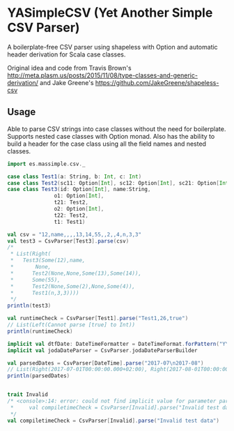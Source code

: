 YASimpleCSV (Yet Another Simple CSV Parser)
=========================

A boilerplate-free CSV parser using shapeless with Option and automatic header derivation for Scala case classes.

Original idea and code from Travis Brown's http://meta.plasm.us/posts/2015/11/08/type-classes-and-generic-derivation/ and Jake Greene's https://github.com/JakeGreene/shapeless-csv

Usage
-----

Able to parse CSV strings into case classes without the need for boilerplate. Supports nested case classes with Option monad.
Also has the ability to build a header for the case class using all the field names and nested classes.

```scala
import es.massimple.csv._

case class Test1(a: String, b: Int, c: Int)
case class Test2(sc11: Option[Int], sc12: Option[Int], sc21: Option[Int], sc22: Option[Int])
case class Test3(id: Option[Int], name:String,
               o1: Option[Int],
               t21: Test2,
               o2: Option[Int],
               t22: Test2,
               t1: Test1)

val csv = "12,name,,,,13,14,55,,2,,4,n,3,3"
val test3 = CsvParser[Test3].parse(csv)
/*
 * List(Right(
 *   Test3(Some(12),name,
 *       None,
 *      Test2(None,None,Some(13),Some(14)),
 *      Some(55),
 *      Test2(None,Some(2),None,Some(4)),
 *      Test1(n,3,3))))
 */
println(test3)

val runtimeCheck = CsvParser[Test1].parse("Test1,26,true")
// List(Left(Cannot parse [true] to Int))
println(runtimeCheck)

implicit val dtfDate: DateTimeFormatter = DateTimeFormat.forPattern("YYYY-MM") // Defaults to "YYYY-MM-dd"
implicit val jodaDateParser = CsvParser.jodaDateParserBuilder

val parsedDates = CsvParser[DateTime].parse("2017-07\n2017-08")
// List(Right(2017-07-01T00:00:00.000+02:00), Right(2017-08-01T00:00:00.000+02:00))
println(parsedDates)


trait Invalid
/* <console>:14: error: could not find implicit value for parameter parser: es.massimple.csv.CsvParser[Invalid]
 *     val compiletimeCheck = CsvParser[Invalid].parse("Invalid test data")
 */
val compiletimeCheck = CsvParser[Invalid].parse("Invalid test data")
```
